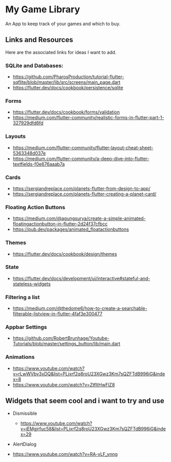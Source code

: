 
# My Game Library

An App to keep track of your games and which to buy.

## Links and Resources

Here are the associated links for ideas I want to add.

### SQLite and Databases:

 * https://github.com/PharosProduction/tutorial-flutter-sqflite/blob/master/lib/src/screens/main_page.dart
 * https://flutter.dev/docs/cookbook/persistence/sqlite

### Forms

  * https://flutter.dev/docs/cookbook/forms/validation
 * https://medium.com/flutter-community/realistic-forms-in-flutter-part-1-327929dfd6fd

### Layouts
 * https://medium.com/flutter-community/flutter-layout-cheat-sheet-5363348d037e
 * https://medium.com/flutter-community/a-deep-dive-into-flutter-textfields-f0e676aaab7a

### Cards
 * https://sergiandreplace.com/planets-flutter-from-design-to-app/
 * https://sergiandreplace.com/planets-flutter-creating-a-planet-card/

### Floating Action Buttons
 * https://medium.com/@agungsurya/create-a-simple-animated-floatingactionbutton-in-flutter-2d24f37cfbcc
 * https://pub.dev/packages/animated_floatactionbuttons

### Themes
 * https://flutter.dev/docs/cookbook/design/themes

### State
 * https://flutter.dev/docs/development/ui/interactive#stateful-and-stateless-widgets

### Filtering a list
 * https://medium.com/@thedome6/how-to-create-a-searchable-filterable-listview-in-flutter-4faf3e300477

### Appbar Settings
 * https://github.com/RobertBrunhage/Youtube-Tutorials/blob/master/settings_button/lib/main.dart

### Animations
 * https://www.youtube.com/watch?v=rLwWVbv3xDQ&list=PLjxrf2q8roU23XGwz3Km7sQZFTdB996iG&index=8
 * https://www.youtube.com/watch?v=ZtfItHwFlZ8

## Widgets that seem cool and i want to try and use
 * Dismissible
	* https://www.youtube.com/watch?v=iEMgjrfuc58&list=PLjxrf2q8roU23XGwz3Km7sQZFTdB996iG&index=29

 * AlertDialog
 * https://www.youtube.com/watch?v=RA-vLF_vnng

